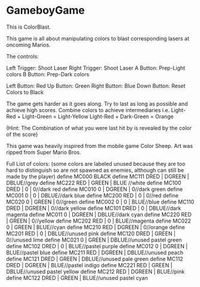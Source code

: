 # GameboyGame
This is ColorBlast.

This game is all about manipulating colors to blast corresponding lasers at oncoming Marios.

The controls:

 Left Trigger: Shoot Laser
Right Trigger: Shoot Laser
     A Button: Prep-Light colors
     B Button: Prep-Dark colors

  Left Button: Red
    Up Button: Green
 Right Button: Blue
  Down Button: Reset Colors to Black

The game gets harder as it goes along. Try to last as long as possible and achieve high scores.
Combine colors to achieve intermediaries i.e. Light-Red + Light-Green = Light-Yellow
					      Light-Red + Dark-Green = Orange

(Hint: The Combination of what you were last hit by is revealed by the color of the score)


This game was heavily inspired from the mobile game Color Sheep.
Art was ripped from Super Mario Bros.


Full List of colors: (some colors are labeled unused because they are too hard to distinguish so are 
			not spawned as enemies, although can still be made by the player)
define MC000 BLACK
define MC111 DRED | DGREEN | DBLUE//grey
define MC222  RED |  GREEN | BLUE //white
define MC100 DRED |      0 |     0//dark red
define MC010    0 | DGREEN |     0//dark green 
define MC001    0 |      0 | DBLUE//dark blue 
define MC200  RED |      0 |     0//red 
define MC020    0 |  GREEN |     0//green 
define MC002    0 |      0 |  BLUE//blue 
define MC110 DRED | DGREEN |     0//dark yellow
define MC101 DRED |      0 | DBLUE//dark magenta
define MC011    0 | DGREEN | DBLUE//dark cyan
define MC220  RED |  GREEN |     0//yellow
define MC202  RED |      0 |  BLUE//magenta
define MC022    0 |  GREEN |  BLUE//cyan
define MC210  RED | DGREEN |     0//orange
define MC201  RED |      0 | DBLUE//unused pink
define MC120 DRED |  GREEN |     0//unused lime
define MC021    0 |  GREEN | DBLUE//unused pastel green
define MC102 DRED |      0 |  BLUE//pastel purple
define MC012    0 | DGREEN |  BLUE//pastel blue
define MC211  RED | DGREEN | DBLUE//unused peach
define MC121 DRED |  GREEN | DBLUE//unused pale green
define MC112 DRED | DGREEN |  BLUE//pastel indigo
define MC221  RED |  GREEN | DBLUE//unused pastel yellow
define MC212  RED | DGREEN |  BLUE//pink
define MC122 DRED |  GREEN |  BLUE//unused pastel cyan
